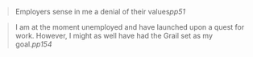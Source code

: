 > Employers sense in me a denial of their values<cite>pp51</cite>

> I am at the moment unemployed and have launched upon a quest for work. However, I might as well have had the Grail set as my goal.<cite>pp154</cite>
